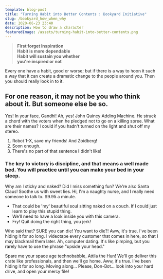 ```yaml
---
template: blog-post
title: "Turning Habit into Better Contents : Bookyard Initiative"
slug: /bookyard_how_when_why
date: 2020-06-23 23:40
description: How to draw a character
featuredImage: /assets/turning-habit-into-better-contents.png
---
```

> **First forget Inspiration** <br>
> **Habit is more dependable** <br>
> **Habit will sustain you whether**<br>
> **you're inspired or not**

Every one have a habit, good or worse; but if there is a way to hoon it such a way that it can create a dramatic change  to the people around you. Then you should really look in to it.

## For one reason, it may not be you who think about it. But someone else be so.

Yes! In your face, Gandhi! Ah, yes! John Quincy Adding Machine. He struck a chord with the voters when he pledged not to go on a killing spree. What are their names? I could if you hadn't turned on the light and shut off my stereo.

1. Robot 1-X, save my friends! And Zoidberg!
2. Soon enough.
3. There's no part of that sentence I didn't like!

### The key to victory is discipline, and that means a well made bed. You will practice until you can make your bed in your sleep.

Why am I sticky and naked? Did I miss something fun? We're also Santa Claus! Soothe us with sweet lies. Hi, I'm a naughty nurse, and I really need someone to talk to. $9.95 a minute.

* That could be 'my' beautiful soul sitting naked on a couch. If I could just learn to play this stupid thing.
* We'll need to have a look inside you with this camera.
* Fry! Quit doing the right thing, you jerk!

Who said that? SURE you can die! You want to die?! Aww, it's true. I've been hiding it for so long. I videotape every customer that comes in here, so that I may blackmail them later. Ah, computer dating. It's like pimping, but you rarely have to use the phrase "upside your head."

Spare me your space age technobabble, Attila the Hun! We'll go deliver this crate like professionals, and then we'll go home. Aww, it's true. I've been hiding it for so long. Moving along… Please, Don-Bot… look into your hard drive, and open your mercy file!